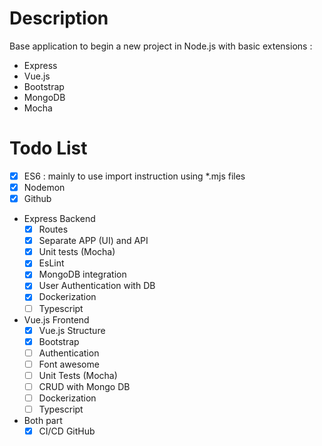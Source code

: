 # Description

Base application to begin a new project in Node.js with basic extensions :
* Express
* Vue.js
* Bootstrap
* MongoDB
* Mocha

# Todo List

* [X] ES6 : mainly to use import instruction using *.mjs files
* [X] Nodemon
* [X] Github
* Express Backend
  * [X] Routes
  * [X] Separate APP (UI) and API
  * [X] Unit tests (Mocha)
  * [X] EsLint
  * [X] MongoDB integration
  * [X] User Authentication with DB
  * [X] Dockerization
  * [ ] Typescript
* Vue.js Frontend
  * [X] Vue.js Structure
  * [X] Bootstrap
  * [ ] Authentication
  * [ ] Font awesome
  * [ ] Unit Tests (Mocha)
  * [ ] CRUD with Mongo DB
  * [ ] Dockerization
  * [ ] Typescript
* Both part
  * [X] CI/CD GitHub
